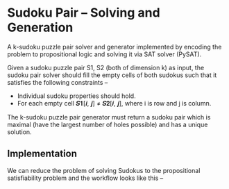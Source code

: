# Sudoku Pair – Solving and Generation

A k-sudoku puzzle pair solver and generator implemented by encoding the problem to propositional logic and solving it via SAT solver (PySAT).

Given a sudoku puzzle pair S1, S2 (both of dimension k) as input, the sudoku pair solver should fill the empty cells of both sudokus such that it satisfies the following constraints –

- Individual sudoku properties should hold.
- For each empty cell 𝑺𝟏[𝒊, 𝒋] ≠ 𝑺𝟐[𝒊, 𝒋], where i is row and j is column.

The k-sudoku puzzle pair generator must return a sudoku pair which is maximal (have the largest number of holes possible) and has a unique solution.


## Implementation

We can reduce the problem of solving Sudokus to the propositional satisfiability problem and the workflow looks like this –


